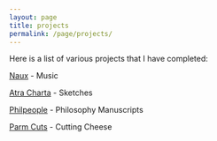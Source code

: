 ```yaml
---
layout: page
title: projects
permalink: /page/projects/
---
```


Here is a list of various projects that I have completed:

[Naux](https://nauxt.bandcamp.com) - Music    

[Atra Charta](https://atracharta.wordpress.com) - Sketches

[Philpeople](https://philpeople.org/profiles/trevor-bloomfield?preview=true) - Philosophy Manuscripts  

[Parm Cuts](https://parmcuts.wordpress.com) - Cutting Cheese  
